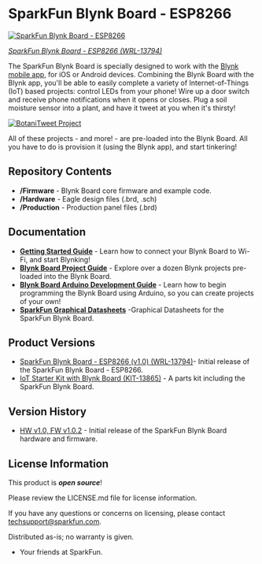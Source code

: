 SparkFun Blynk Board - ESP8266
========================================

[![SparkFun Blynk Board - ESP8266](https://cdn.sparkfun.com//assets/parts/1/1/3/6/4/13794-07.jpg)](https://www.sparkfun.com/products/13794)

[*SparkFun Blynk Board - ESP8266 (WRL-13794)*](https://www.sparkfun.com/products/13794)

The SparkFun Blynk Board is specially designed to work with the [Blynk mobile app](http://blynk.cc), for iOS or Android devices. Combining the Blynk Board with the Blynk app, you'll be able to easily complete a variety of Internet-of-Things (IoT) based projects: control LEDs from your phone! Wire up a door switch and receive phone notifications when it opens or closes. Plug a soil moisture sensor into a plant, and have it tweet at you when it's thirsty!

[![BotaniTweet Project](https://cdn.sparkfun.com/r/600-600/assets/learn_tutorials/4/9/0/12-01-project.jpg)](https://learn.sparkfun.com/tutorials/blynk-board-project-guide/)

All of these projects - and more! - are pre-loaded into the Blynk Board. All you have to do is provision it (using the Blynk app), and start tinkering!

Repository Contents
-------------------

* **/Firmware** - Blynk Board core firmware and example code.
* **/Hardware** - Eagle design files (.brd, .sch)
* **/Production** - Production panel files (.brd)

Documentation
--------------
* **[Getting Started Guide](https://learn.sparkfun.com/tutorials/getting-started-with-the-sparkfun-blynk-board)** - Learn how to connect your Blynk Board to Wi-Fi, and start Blynking!
* **[Blynk Board Project Guide](https://learn.sparkfun.com/tutorials/blynk-board-project-guide/introduction)** - Explore over a dozen Blynk projects pre-loaded into the Blynk Board.
* **[Blynk Board Arduino Development Guide](https://learn.sparkfun.com/tutorials/blynk-board-arduino-development-guide)** - Learn how to begin programming the Blynk Board using Arduino, so you can create projects of your own!
* **[SparkFun Graphical Datasheets](https://github.com/sparkfun/Graphical_Datasheets/tree/master/Datasheets/ESP8266/BlynkBoard)** -Graphical Datasheets for the SparkFun Blynk Board.

Product Versions
----------------
* [SparkFun Blynk Board - ESP8266 (v1.0) (WRL-13794)](https://www.sparkfun.com/products/13794)- Initial release of the SparkFun Blynk Board - ESP8266.
* [IoT Starter Kit with Blynk Board (KIT-13865)](https://www.sparkfun.com/products/13865) - A parts kit including the SparkFun Blynk Board.

Version History
---------------
* [HW v1.0, FW v1.0.2](https://github.com/sparkfun/Blynk_Board_ESP8266/releases/tag/HW_v1.0-FW_v1.0.2) - Initial release of the SparkFun Blynk Board hardware and firmware.

License Information
-------------------

This product is _**open source**_! 

Please review the LICENSE.md file for license information. 

If you have any questions or concerns on licensing, please contact techsupport@sparkfun.com.

Distributed as-is; no warranty is given.

- Your friends at SparkFun.

_<COLLABORATION CREDIT>_

